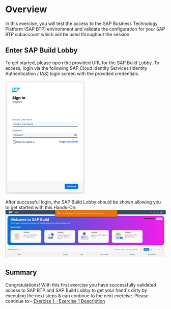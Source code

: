 # Overview

In this exercise, you will test the access to the SAP Business Technology Platform (SAP BTP) environment and validate the configuration for your SAP BTP subaccount which will be used throughout the session.

## Enter SAP Build Lobby

To get started, please open the provided URL for the SAP Build Lobby. To access, login via the following SAP Cloud Identity Services (Identity Authentication / IAS) login screen with the provided credentials.

<img src="https://github.com/SAP-samples/teched2023-XP262/blob/main/exercises/ex0/images/ias_login.png" width="250" height="355">

After successful login, the SAP Build Lobby should be shown allowing you to get started with this Hands-On:
![](images/build_lobby.jpg)


## Summary

Congratulations! With this first exercise you have successfully validated access to SAP BTP and  SAP Build Lobby to get your hand's dirty by executing the next steps & can continue to the next exercise.
Please continue to - [Exercise 1 - Exercise 1 Description](../ex1/README.md)
